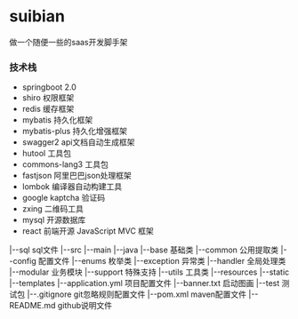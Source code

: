 # suibian
做一个随便一些的saas开发脚手架

### 技术栈
* springboot 2.0
* shiro 权限框架
* redis 缓存框架
* mybatis 持久化框架
* mybatis-plus 持久化增强框架
* swagger2 api文档自动生成框架
* hutool 工具包
* commons-lang3 工具包
* fastjson 阿里巴巴json处理框架
* lombok 编译器自动构建工具
* google kaptcha 验证码
* zxing 二维码工具
* mysql 开源数据库
* react 前端开源 JavaScript MVC 框架

|--sql sql文件
|--src
    |--main 
        |--java
            |--base 基础类
            |--common 公用提取类
            |--config 配置文件
            |--enums 枚举类
            |--exception 异常类
            |--handler 全局处理类
            |--modular 业务模块
            |--support 特殊支持
            |--utils 工具类
         |--resources 
            |--static
            |--templates
            |--application.yml 项目配置文件
            |--banner.txt 启动图画
    |--test 测试包
|--.gitignore git忽略规则配置文件
|--pom.xml maven配置文件
|--README.md github说明文件
    

